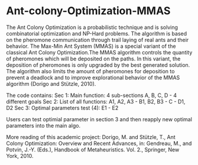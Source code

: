 # Ant-colony-Optimization-MMAS
The Ant Colony Optimization is a probabilistic technique  and is solving combinatorial optimization and NP-Hard problems. The algorithm is based on the pheromone communication through trail laying of real ants and their behavior. 
The Max-Min Ant System (MMAS) is a special variant of the classical Ant Colony Optimization.The MMAS algorithm controls the quantity of pheromones which will be deposited on the paths. In this variant, the deposition of pheromones is only upgraded by the best generated solution. The algorithm also limits the amount of pheromones for deposition to prevent a deadlock and to improve explorational behavior of the MMAS algorithm (Dorigo and Stützle, 2010).

The code contains:
Sec 1: Main  function: 4 sub-sections A, B, C, D - 4 different goals
Sec 2: List of all functions: A1, A2, A3 - B1, B2, B3 - C - D1, D2
Sec 3: Optimal parameters test (4): E1 -  E2

Users can test optimial parameter in section 3 and then reapply new optimal parameters into the main algo.



More reading of this academic project:
Dorigo, M. and Stützle, T., Ant Colony Optimization: Overview and Recent Advances, in: Gendreau, M., and Potvin, J.-Y. (Eds.), Handbook of Metaheuristics. Vol. 2., Springer, New York, 2010.
